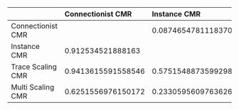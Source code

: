 |                   | Connectionist CMR  | Instance CMR        | Trace Scaling CMR    | Multi Scaling CMR   |
|:--------------|:--------------|:--------------|:--------------|:--------------|
| Connectionist CMR |                    | 0.08746547811183704 | 0.058638440844145316 | 0.37484430238498273 |
| Instance CMR      | 0.912534521888163  |                     | 0.42484511264007024  | 0.7669404390236374  |
| Trace Scaling CMR | 0.9413615591558546 | 0.5751548873599298  |                      | 0.9732211683953516  |
| Multi Scaling CMR | 0.6251556976150172 | 0.2330595609763626  | 0.026778831604648456 |                     |